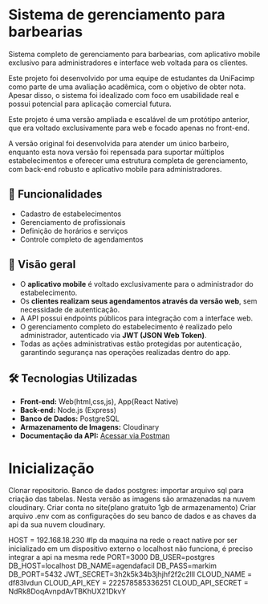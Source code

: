 # Sistema de gerenciamento para barbearias

Sistema completo de gerenciamento para barbearias, com aplicativo mobile exclusivo para administradores e interface web voltada para os clientes.  

Este projeto foi desenvolvido por uma equipe de estudantes da UniFacimp como parte de uma avaliação acadêmica, com o objetivo de obter nota. Apesar disso, o sistema foi idealizado com foco em usabilidade real e possui potencial para aplicação comercial futura.  

Este projeto é uma versão ampliada e escalável de um protótipo anterior, que era voltado exclusivamente para web e focado apenas no front-end.

A versão original foi desenvolvida para atender um único barbeiro, enquanto esta nova versão foi repensada para suportar múltiplos estabelecimentos e oferecer uma estrutura completa de gerenciamento, com back-end robusto e aplicativo mobile para administradores.


## 🧰 Funcionalidades

- Cadastro de estabelecimentos
- Gerenciamento de profissionais
- Definição de horários e serviços
- Controle completo de agendamentos

## 📱 Visão geral

- O **aplicativo mobile** é voltado exclusivamente para o administrador do estabelecimento.
- Os **clientes realizam seus agendamentos através da versão web**, sem necessidade de autenticação.
- A API possui endpoints públicos para integração com a interface web.
- O gerenciamento completo do estabelecimento é realizado pelo administrador, autenticado via **JWT (JSON Web Token)**.
- Todas as ações administrativas estão protegidas por autenticação, garantindo segurança nas operações realizadas dentro do app.

## 🛠️ Tecnologias Utilizadas

- **Front-end:** Web(html,css,js), App(React Native)
- **Back-end:** Node.js (Express)
- **Banco de Dados:** PostgreSQL
- **Armazenamento de Imagens:** Cloudinary
- **Documentação da API:** [Acessar via Postman](link-do-postman-aqui)

# Inicialização
Clonar repositorio.
Banco de dados postgres: importar arquivo sql para criação das tabelas.
Nesta versão as imagens são armazenadas na nuvem cloudinary.
Criar conta no site(plano gratuito 1gb de armazenamento)
Criar arquivo .env com as configurações do seu banco de dados e as chaves da api da sua nuvem cloudinary.

HOST = 192.168.18.230 #Ip da maquina na rede o react native por ser inicializado em um dispositivo externo o localhost não funciona, é preciso integrar a api na mesma rede
PORT=3000
DB_USER=postgres
DB_HOST=localhost
DB_NAME=agendafacil
DB_PASS=markim
DB_PORT=5432
JWT_SECRET=3h2k5k34b3jhjhf2f2c2lll
CLOUD_NAME = df83lvdun
CLOUD_API_KEY = 222578585336251
CLOUD_API_SECRET = NdRk8DoqAvnpdAvTBKhUX21DkvY


